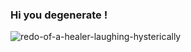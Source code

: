 ### Hi you degenerate ! 

![redo-of-a-healer-laughing-hysterically](https://user-images.githubusercontent.com/70692941/159462604-d7a1737e-8c5b-4408-bfc8-4a0b4f48c2aa.gif)


<!--
**Gregory-febvin/Gregory-febvin** is a ✨ _special_ ✨ repository because its `README.md` (this file) appears on your GitHub profile.

Here are some ideas to get you started:

- 🔭 I’m currently working on ...
- 🌱 I’m currently learning ...
- 👯 I’m looking to collaborate on ...
- 🤔 I’m looking for help with ...
- 💬 Ask me about ...
- 📫 How to reach me: ...
- 😄 Pronouns: ...
- ⚡ Fun fact: ...
-->
